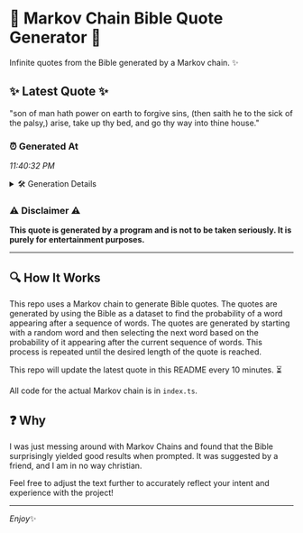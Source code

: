 # 📖 Markov Chain Bible Quote Generator 📖

Infinite quotes from the Bible generated by a Markov chain. ✨

## ✨ Latest Quote ✨
"son of man hath power on earth to forgive sins, (then saith he to the sick of the palsy,) arise, take up thy bed, and go thy way into thine house."

### ⏰ Generated At
*11:40:32 PM*

<details>
    <summary>🛠️ Generation Details</summary>
    <p>
        <strong>🌱 Seed:</strong> son<br>
        <strong>🔄 Iterations:</strong> 30<br>
        <strong>📜 Context History:</strong><br>[ son ]: of<br>[ son, of ]: man<br>[ son, of, man ]: hath<br>[ son, of, man, hath ]: power<br>[ son, of, man, hath, power ]: on<br>[ son, of, man, hath, power, on ]: earth<br>[ of, man, hath, power, on, earth ]: to<br>[ man, hath, power, on, earth, to ]: forgive<br>[ hath, power, on, earth, to, forgive ]: sins,<br>[ power, on, earth, to, forgive, sins, ]: (then<br>[ on, earth, to, forgive, sins,, (then ]: saith<br>[ earth, to, forgive, sins,, (then, saith ]: he<br>[ to, forgive, sins,, (then, saith, he ]: to<br>[ forgive, sins,, (then, saith, he, to ]: the<br>[ sins,, (then, saith, he, to, the ]: sick<br>[ (then, saith, he, to, the, sick ]: of<br>[ saith, he, to, the, sick, of ]: the<br>[ he, to, the, sick, of, the ]: palsy,)<br>[ to, the, sick, of, the, palsy,) ]: arise,<br>[ the, sick, of, the, palsy,), arise, ]: take<br>[ sick, of, the, palsy,), arise,, take ]: up<br>[ of, the, palsy,), arise,, take, up ]: thy<br>[ the, palsy,), arise,, take, up, thy ]: bed,<br>[ palsy,), arise,, take, up, thy, bed, ]: and<br>[ arise,, take, up, thy, bed,, and ]: go<br>[ take, up, thy, bed,, and, go ]: thy<br>[ up, thy, bed,, and, go, thy ]: way<br>[ thy, bed,, and, go, thy, way ]: into<br>[ bed,, and, go, thy, way, into ]: thine<br>[ and, go, thy, way, into, thine ]: house.<br>
    </p>
</details>

### ⚠️ Disclaimer ⚠️
**This quote is generated by a program and is not to be taken seriously. It is purely for entertainment purposes.**

---

## 🔍 How It Works

This repo uses a Markov chain to generate Bible quotes. The quotes are generated by using the Bible as a dataset to find the probability of a word appearing after a sequence of words. The quotes are generated by starting with a random word and then selecting the next word based on the probability of it appearing after the current sequence of words. This process is repeated until the desired length of the quote is reached.

This repo will update the latest quote in this README every 10 minutes. ⏳

All code for the actual Markov chain is in `index.ts`.

## ❓ Why

I was just messing around with Markov Chains and found that the Bible surprisingly yielded good results when prompted. 
It was suggested by a friend, and I am in no way christian.

Feel free to adjust the text further to accurately reflect your intent and experience with the project!

---

*Enjoy*✨
